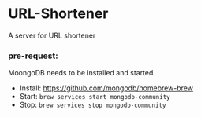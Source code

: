 # URL-Shortener
A server for URL shortener


### pre-request:
MoongoDB needs to be installed and started
- Install: https://github.com/mongodb/homebrew-brew
- Start: `brew services start mongodb-community`
- Stop: `brew services stop mongodb-community`